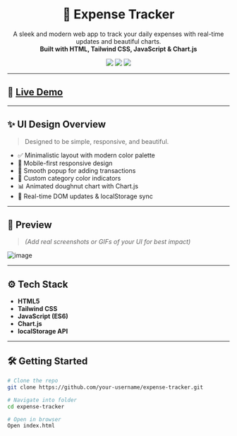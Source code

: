 <h1 align="center">💸 Expense Tracker</h1>

<p align="center">
  A sleek and modern web app to track your daily expenses with real-time updates and beautiful charts.<br>
  <b>Built with HTML, Tailwind CSS, JavaScript & Chart.js</b>
</p>

<p align="center">
  <img src="https://img.shields.io/badge/Made%20with-Tailwind%20CSS-blue?style=flat-square" />
  <img src="https://img.shields.io/badge/Vanilla-JavaScript-yellow?style=flat-square" />
  <img src="https://img.shields.io/badge/Responsive-Design-success?style=flat-square" />
</p>

---
## 🔴 [Live Demo](https://abhishek-coder-01.github.io/Expense-Tracker/)
---

## ✨ UI Design Overview

> Designed to be simple, responsive, and beautiful.

- ✅ Minimalistic layout with modern color palette
- 📱 Mobile-first responsive design
- 🎯 Smooth popup for adding transactions
- 🌈 Custom category color indicators
- 📊 Animated doughnut chart with Chart.js
- 🔄 Real-time DOM updates & localStorage sync

---

## 📸 Preview

> _(Add real screenshots or GIFs of your UI for best impact)_

![image](https://github.com/user-attachments/assets/4d477b4e-7b28-40b5-9935-93b5c9bb684d)


---

## ⚙️ Tech Stack

- **HTML5**
- **Tailwind CSS**
- **JavaScript (ES6)**
- **Chart.js**
- **localStorage API**

---

## 🛠️ Getting Started

```bash
# Clone the repo
git clone https://github.com/your-username/expense-tracker.git

# Navigate into folder
cd expense-tracker

# Open in browser
Open index.html
